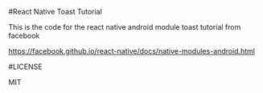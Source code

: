 #React Native Toast Tutorial

This is the code for the react native android module toast tutorial from facebook

https://facebook.github.io/react-native/docs/native-modules-android.html 

#LICENSE

MIT
